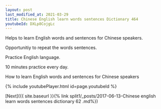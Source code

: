 ```yaml
---
layout: post
last_modified_at: 2021-03-29
title: Chinese English learn words sentences Dictionary 464 
youtubeId: DXLp8CojgLc
---
```

 
 
Helps to learn English words and sentences for Chinese speakers.

Opportunitiy to repeat the words sentences. 

Practice English language. 
 
10 minutes practice every day. 
 
How to learn English words and sentences for Chinese speakers 
 
{% include youtubePlayer.html id=page.youtubeId %}
 
 
[Next]({{ site.baseurl }}{% link  split1/_posts/2017-06-13-Chinese english learn words sentences dictionary 62 .md%})
 
